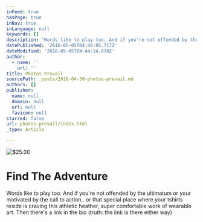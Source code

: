 ```yaml
---
inFeed: true
hasPage: true
inNav: true
inLanguage: null
keywords: []
description: "Words like to play too. And if you're not offended by the ultimatum or your motivated by the call to action.. or that special place where your tshirts reside is craving this athletic heather, super comfortable work of wearable art. Then there's a link in the bio (truth: the link is there either way)"
datePublished: '2016-05-05T04:46:05.717Z'
dateModified: '2016-05-05T04:44:14.078Z'
author:
  - name: ''
    url: ''
title: Photos Prevail
sourcePath: _posts/2016-04-30-photos-prevail.md
authors: []
publisher:
  name: null
  domain: null
  url: null
  favicon: null
starred: false
url: photos-prevail/index.html
_type: Article

---
```

![$25.00](https://the-grid-user-content.s3-us-west-2.amazonaws.com/087a982a-1232-4118-8a0e-ed098b343e17.jpg)

# Find The Adventure

Words like to play too. And if you're not offended by the ultimatum or your motivated by the call to action.. or that special place where your tshirts reside is craving this athletic heather, super comfortable work of wearable art. Then there's a link in the bio (truth: the link is there either way)